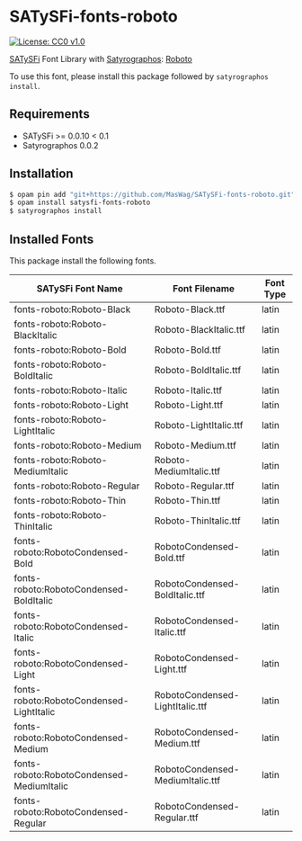 SATySFi-fonts-roboto
====================

[![License: CC0 v1.0](https://img.shields.io/badge/License-CC0_v1.0-blue.svg)](./LICENSE)

[SATySFi](https://github.com/gfngfn/SATySFi) Font Library with [Satyrographos](https://github.com/na4zagin3/satyrographos): [Roboto](https://fonts.google.com/specimen/Roboto)

To use this font, please install this package followed by `satyrographos install`.

Requirements
------------

- SATySFi >= 0.0.10 < 0.1
- Satyrographos 0.0.2

Installation
------------

```sh
$ opam pin add "git+https://github.com/MasWag/SATySFi-fonts-roboto.git"
$ opam install satysfi-fonts-roboto
$ satyrographos install
```

## Installed Fonts

This package install the following fonts.

| SATySFi Font Name | Font Filename | Font Type |
|-------------------|---------------|-----------|
| fonts-roboto:Roboto-Black | Roboto-Black.ttf | latin |
| fonts-roboto:Roboto-BlackItalic | Roboto-BlackItalic.ttf | latin |
| fonts-roboto:Roboto-Bold | Roboto-Bold.ttf | latin |
| fonts-roboto:Roboto-BoldItalic | Roboto-BoldItalic.ttf | latin |
| fonts-roboto:Roboto-Italic | Roboto-Italic.ttf | latin |
| fonts-roboto:Roboto-Light | Roboto-Light.ttf | latin |
| fonts-roboto:Roboto-LightItalic | Roboto-LightItalic.ttf | latin |
| fonts-roboto:Roboto-Medium | Roboto-Medium.ttf | latin |
| fonts-roboto:Roboto-MediumItalic | Roboto-MediumItalic.ttf | latin |
| fonts-roboto:Roboto-Regular | Roboto-Regular.ttf | latin |
| fonts-roboto:Roboto-Thin | Roboto-Thin.ttf | latin |
| fonts-roboto:Roboto-ThinItalic | Roboto-ThinItalic.ttf | latin |
| fonts-roboto:RobotoCondensed-Bold | RobotoCondensed-Bold.ttf | latin |
| fonts-roboto:RobotoCondensed-BoldItalic | RobotoCondensed-BoldItalic.ttf | latin |
| fonts-roboto:RobotoCondensed-Italic | RobotoCondensed-Italic.ttf | latin |
| fonts-roboto:RobotoCondensed-Light | RobotoCondensed-Light.ttf | latin |
| fonts-roboto:RobotoCondensed-LightItalic | RobotoCondensed-LightItalic.ttf | latin |
| fonts-roboto:RobotoCondensed-Medium | RobotoCondensed-Medium.ttf | latin |
| fonts-roboto:RobotoCondensed-MediumItalic | RobotoCondensed-MediumItalic.ttf | latin |
| fonts-roboto:RobotoCondensed-Regular | RobotoCondensed-Regular.ttf | latin |

